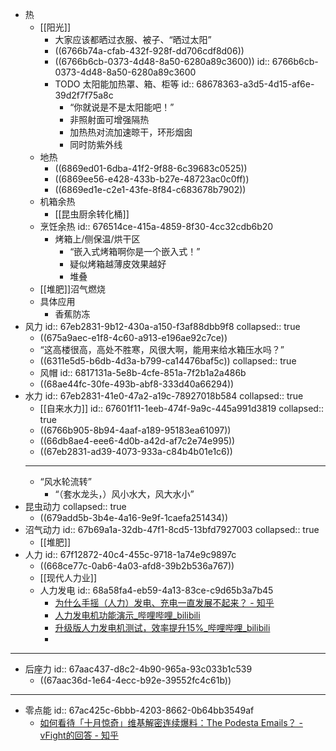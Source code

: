 - 热
	- [[阳光]]
		- 大家应该都晒过衣服、被子、“晒过太阳”
		- ((6766b74a-cfab-432f-928f-dd706cdf8d06))
		- ((6766b6cb-0373-4d48-8a50-6280a89c3600))
		  id:: 6766b6cb-0373-4d48-8a50-6280a89c3600
		- TODO 太阳能加热罩、箱、柜等
		  id:: 68678363-a3d5-4d15-af6e-39d2f7f75a8c
			- “你就说是不是太阳能吧！”
			- 非照射面可增强隔热
			- 加热热对流加速晾干，环形烟囱
			- 同时防紫外线
	- 地热
		- ((6869ed01-6dba-41f2-9f88-6c39683c0525))
		- ((6869ee56-e428-433b-b27e-48723ac0c0ff))
		- ((6869ed1e-c2e1-43fe-8f84-c683678b7902))
	- 机箱余热
		- [[昆虫厨余转化桶]]
	- 烹饪余热
	  id:: 676514ce-415a-4859-8f30-4cc32cdb6b20
		- 烤箱上/侧保温/烘干区
			- “嵌入式烤箱啊你是一个嵌入式！”
			- 疑似烤箱越薄皮效果越好
			- 堆叠
	- [[堆肥]]沼气燃烧
	- 具体应用
		- 香蕉防冻
- 风力
  id:: 67eb2831-9b12-430a-a150-f3af88dbb9f8
  collapsed:: true
	- ((675a9aec-e1f8-4c60-a913-e196ae92c7ce))
	- “这高楼很高，高处不胜寒，风很大啊，能用来给水箱压水吗？”
	- ((6311e5d5-b6db-4d3a-b799-ca14476baf5c))
	  collapsed:: true
	- 风帽
	  id:: 6817131a-5e8b-4cfe-851a-7f2b1a2a486b
	- ((68ae44fc-30fe-493b-abf8-333d40a66294))
- 水力
  id:: 67eb2831-41e0-47a2-a19c-78927018b584
  collapsed:: true
	- [[自来水力]]
	  id:: 67601f11-1eeb-474f-9a9c-445a991d3819
	  collapsed:: true
	- ((6766b905-8b94-4aaf-a189-95183ea61097))
	- ((66db8ae4-eee6-4d0b-a42d-af7c2e74e995))
	- ((67eb2831-ad39-4073-933a-c84b4b01e1c6))
	- ---
	- “风水轮流转”
		- “（套水龙头，）风小水大，风大水小”
- 昆虫动力
  collapsed:: true
	- ((679add5b-3b4e-4a16-9e9f-1caefa251434))
- 沼气动力
  id:: 67b69a1a-32db-47f1-8cd5-13bfd7927003
  collapsed:: true
	- [[堆肥]]
- 人力
  id:: 67f12872-40c4-455c-9718-1a74e9c9897c
	- ((668ce77c-0ab6-4a03-afd8-39b2b536a767))
	- [[现代人力业]]
	- 人力发电
	  id:: 68a58fa4-eb59-4a13-83ce-c9d65b3a7b45
		- [为什么手摇（人力）发电、充电一直发展不起来？ - 知乎](https://www.zhihu.com/question/59402707)
		- [人力发电机功能演示_哔哩哔哩_bilibili](https://www.bilibili.com/video/BV1Mj421Q7CB/)
		- [升级版人力发电机测试，效率提升15%_哔哩哔哩_bilibili](https://www.bilibili.com/video/BV1Dx6oYXEBj/)
		-
- ---
- 后座力
  id:: 67aac437-d8c2-4b90-965a-93c033b1c539
	- ((67aac36d-1e64-4ecc-b92e-39552fc4c61b))
- ---
- 零点能
  id:: 67ac425c-6bbb-4203-8662-0b64bb3549af
	- [如何看待「十月惊奇」维基解密连续爆料：The Podesta Emails？ - vFight的回答 - 知乎](https://www.zhihu.com/question/51362588/answer/134796528)